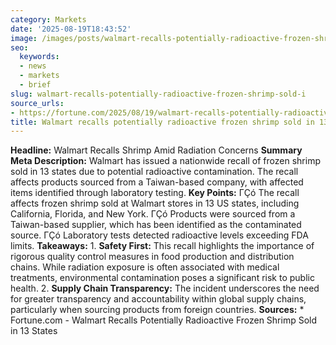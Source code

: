 ```yaml
---
category: Markets
date: '2025-08-19T18:43:52'
image: /images/posts/walmart-recalls-potentially-radioactive-frozen-shrimp-sold-i.jpg
seo:
  keywords:
  - news
  - markets
  - brief
slug: walmart-recalls-potentially-radioactive-frozen-shrimp-sold-i
source_urls:
- https://fortune.com/2025/08/19/walmart-recalls-potentially-radioactive-frozen-shrimp-sold-in-13-states/
title: Walmart recalls potentially radioactive frozen shrimp sold in 13 states
---
```


**Headline:** Walmart Recalls Shrimp Amid Radiation Concerns  **Summary Meta Description:** Walmart has issued a nationwide recall of frozen shrimp sold in 13 states due to potential radioactive contamination. The recall affects products sourced from a Taiwan-based company, with affected items identified through laboratory testing.  **Key Points:**  ΓÇó The recall affects frozen shrimp sold at Walmart stores in 13 US states, including California, Florida, and New York. ΓÇó Products were sourced from a Taiwan-based supplier, which has been identified as the contaminated source. ΓÇó Laboratory tests detected radioactive levels exceeding FDA limits.  **Takeaways:**  1. **Safety First:** This recall highlights the importance of rigorous quality control measures in food production and distribution chains. While radiation exposure is often associated with medical treatments, environmental contamination poses a significant risk to public health. 2. **Supply Chain Transparency:** The incident underscores the need for greater transparency and accountability within global supply chains, particularly when sourcing products from foreign countries.  **Sources:** * Fortune.com - Walmart Recalls Potentially Radioactive Frozen Shrimp Sold in 13 States
